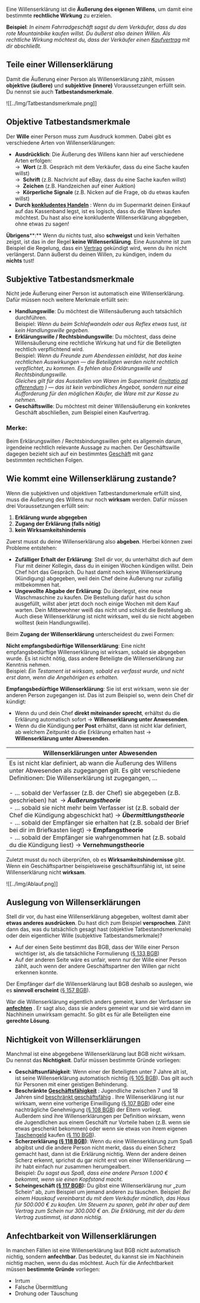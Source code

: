 Eine Willenserklärung ist die **Äußerung des eigenen Willens**, um damit eine bestimmte **rechtliche Wirkung** zu erzielen.

**Beispiel**: _In einem Fahrradgeschäft sagst du dem Verkäufer, dass du das rote Mountainbike kaufen willst. Du äußerst also deinen Willen. Als rechtliche Wirkung möchtest du, dass der Verkäufer einen [Kaufvertrag](https://studyflix.de/wirtschaft/wie-kommt-ein-kaufvertrag-zustande-4491) mit dir abschließt._

## Teile einer Willenserklärung  

Damit die Äußerung einer Person als Willenserklärung zählt, müssen **objektive (äußere)** und **subjektive (innere)** Voraussetzungen erfüllt sein. Du nennst sie auch **Tatbestandsmerkmale**.

![[../Img/Tatbestandsmerkmale.png]]

## **Objektive Tatbestandsmerkmale**

Der **Wille** einer Person muss zum Ausdruck kommen. Dabei gibt es verschiedene Arten von Willenserklärungen:

- **Ausdrücklich**: Die Äußerung des Willens kann hier auf verschiedene Arten erfolgen:  
    →  **Wort** (z.B. Gespräch mit dem Verkäufer, dass du eine Sache kaufen willst)  
    →  **Schrift** (z.B. Nachricht auf eBay, dass du eine Sache kaufen willst)  
    →  **Zeichen** (z.B. Handzeichen auf einer Auktion)  
    →  **Körperliche Signale** (z.B. Nicken auf die Frage, ob du etwas kaufen willst)
- **Durch [konkludentes Handeln](https://studyflix.de/wirtschaft/konkludentes-handeln-5054)** : Wenn du im Supermarkt deinen Einkauf auf das Kassenband legst, ist es logisch, dass du die Waren kaufen möchtest. Du hast also eine konkludente Willenserklärung abgegeben, ohne etwas zu sagen!

**Übrigens****:** Wenn du nichts tust, also **schweigst** und kein Verhalten zeigst, ist das in der Regel **keine Willenserklärung**. Eine Ausnahme ist zum Beispiel die Regelung, dass ein [Vertrag](https://studyflix.de/wirtschaft/vertragsarten-4479) gekündigt wird, wenn du ihn nicht verlängerst. Dann äußerst du deinen Willen, zu kündigen, indem du **nichts** tust!

## **Subjektive Tatbestandsmerkmale**

Nicht jede Äußerung einer Person ist automatisch eine Willenserklärung. Dafür müssen noch weitere Merkmale erfüllt sein:

- **Handlungswille**: Du möchtest die Willensäußerung auch tatsächlich durchführen.  
    Beispiel: _Wenn du beim Schlafwandeln oder aus Reflex etwas tust, ist kein Handlungswille gegeben._
- **Erklärungswille / Rechtsbindungswille**: Du möchtest, dass deine Willensäußerung eine rechtliche Wirkung hat und für die Beteiligten rechtlich verpflichtend wird.  
    Beispiel: _Wenn du Freunde zum Abendessen einlädst, hat das keine rechtlichen Auswirkungen — die Beteiligten werden nicht rechtlich verpflichtet, zu kommen. Es fehlen also Erklärungswille und Rechtsbindungswille.   
    Gleiches gilt für das Ausstellen von Waren im Supermarkt ([invitatio ad offerendum](https://studyflix.de/wirtschaft/invitatio-ad-offerendum-4511) ) — das ist kein verbindliches Angebot, sondern nur eine Aufforderung für den möglichen Käufer, die Ware mit zur Kasse zu nehmen._
- **Geschäftswille**: Du möchtest mit deiner Willensäußerung ein konkretes Geschäft abschließen, zum Beispiel einen Kaufvertrag. 

### **Merke:** 
Beim Erklärungswillen / Rechtsbindungswillen geht es allgemein darum, irgendeine rechtlich relevante Aussage zu machen. Der Geschäftswille dagegen bezieht sich auf ein bestimmtes [Geschäft](https://studyflix.de/wirtschaft/rechtsgeschaefte-4522) mit ganz bestimmten rechtlichen Folgen.

## Wie kommt eine Willenserklärung zustande?

Wenn die subjektiven und objektiven Tatbestandsmerkmale erfüllt sind, muss die Äußerung des Willens nur noch **wirksam** werden. Dafür müssen drei Voraussetzungen erfüllt sein:

1. **Erklärung wurde abgegeben**
2. **Zugang der Erklärung (falls nötig)**
3. **kein Wirksamkeitshindernis**

Zuerst musst du deine Willenserklärung also **abgeben**. Hierbei können zwei Probleme entstehen:

- **Zufälliger Erhalt der Erklärung**: Stell dir vor, du unterhältst dich auf dem Flur mit deiner Kollegin, dass du in einigen Wochen kündigen willst. Dein Chef hört das Gespräch. Du hast damit noch keine Willenserklärung (Kündigung) abgegeben, weil dein Chef deine Äußerung nur zufällig mitbekommen hat.
- **Ungewollte Abgabe der Erklärung**: Du überlegst, eine neue Waschmaschine zu kaufen. Die Bestellung dafür hast du schon ausgefüllt, willst aber jetzt doch noch einige Wochen mit dem Kauf warten. Dein Mitbewohner weiß das nicht und schickt die Bestellung ab. Auch diese Willenserklärung ist nicht wirksam, weil du sie nicht abgeben wolltest (kein Handlungswille).

Beim **Zugang der Willenserklärung** unterscheidest du zwei Formen:

**Nicht empfangsbedürftige Willenserklärung**: Eine nicht empfangsbedürftige Willenserklärung ist wirksam, sobald sie abgegeben wurde. Es ist nicht nötig, dass andere Beteiligte die Willenserklärung zur Kenntnis nehmen.  
Beispiel: _Ein Testament ist wirksam, sobald es verfasst wurde, und nicht erst dann, wenn die Angehörigen es erhalten._

**Empfangsbedürftige Willenserklärung**: Sie ist erst wirksam, wenn sie der anderen Person zugegangen ist. Das ist zum Beispiel so, wenn dein Chef dir kündigt: 

- Wenn du und dein Chef **direkt miteinander sprecht**, erhältst du die Erklärung automatisch sofort → **Willenserklärung unter Anwesenden**.
- Wenn du die Kündigung **per Post** erhältst, dann ist nicht klar definiert, ab welchem Zeitpunkt du die Erklärung erhalten hast → **Willenserklärung unter Abwesenden**.

| Willenserklärungen unter Abwesenden                                                                                                                                                                                                                                                                                                                                                                                                                                                                                                                                                                                                                                    |
| ---------------------------------------------------------------------------------------------------------------------------------------------------------------------------------------------------------------------------------------------------------------------------------------------------------------------------------------------------------------------------------------------------------------------------------------------------------------------------------------------------------------------------------------------------------------------------------------------------------------------------------------------------------------------- |
| Es ist nicht klar definiert, ab wann die Äußerung des Willens unter Abwesenden als zugegangen gilt. Es gibt verschiedene Definitionen: Die Willenserklärung ist zugegangen, … <br><br>- … sobald der Verfasser (z.B. der Chef) sie abgegeben (z.B. geschrieben) hat  → **_Äußerungstheorie_**<br>- … sobald sie nicht mehr beim Verfasser ist (z.B. sobald der Chef die Kündigung abgeschickt hat) → **_Übermittlungstheorie_**<br>- … sobald der Empfänger sie erhalten hat (z.B. sobald der Brief bei dir im Briefkasten liegt) → **Empfangstheorie**<br>- … sobald der Empfänger sie wahrgenommen hat (z.B. sobald du die Kündigung liest) → **Vernehmungstheorie** |

Zuletzt musst du noch überprüfen, ob es **Wirksamkeitshindernisse** gibt. Wenn ein Geschäftspartner beispielsweise geschäftsunfähig ist, ist seine Willenserklärung nicht **wirksam**.

![[../Img/Ablauf.png]]

## Auslegung von Willenserklärungen

Stell dir vor, du hast eine Willenserklärung abgegeben, wolltest damit aber **etwas anderes ausdrücken**. Du hast dich zum Beispiel **versprochen**. Zählt dann das, was du tatsächlich gesagt hast (objektive Tatbestandsmerkmale) oder dein eigentlicher Wille (subjektive Tatbestandsmerkmale)?

- Auf der einen Seite bestimmt das BGB, dass der Wille einer Person wichtiger ist, als die tatsächliche Formulierung ([§ 133 BGB](https://www.gesetze-im-internet.de/bgb/__133.html))
- Auf der anderen Seite wäre es unfair, wenn nur der Wille einer Person zählt, auch wenn der andere Geschäftspartner den Willen gar nicht erkennen konnte.

Der Empfänger darf die Willenserklärung laut BGB deshalb so auslegen, wie es **sinnvoll erscheint** ([§ 157 BGB](https://www.gesetze-im-internet.de/bgb/__157.html)).

War die Willenserklärung eigentlich anders gemeint, kann der Verfasser sie [**anfechten**](https://studyflix.de/wirtschaft/anfechtbarkeit-4497) . Er sagt also, dass sie anders gemeint war und sie wird dann im Nachhinein unwirksam gemacht. So gibt es für alle Beteiligten eine **gerechte Lösung**.

## Nichtigkeit von Willenserklärungen  

Manchmal ist eine abgegebene Willenserklärung laut BGB nicht wirksam. Du nennst das **Nichtigkeit**. Dafür müssen bestimmte Gründe vorliegen:

- **Geschäftsunfähigkeit**: Wenn einer der Beteiligten unter 7 Jahre alt ist, ist seine Willenserklärung automatisch nichtig ([§ 105 BGB](https://www.gesetze-im-internet.de/bgb/__105.html)). Das gilt auch für Personen mit einer geistigen Behinderung.
- **Beschränkte [Geschäftsfähigkeit](https://studyflix.de/wirtschaft/geschaeftsfaehigkeit-4991)** : Jugendliche zwischen 7 und 18 Jahren sind [beschränkt geschäftsfähig](https://studyflix.de/wirtschaft/beschrankt-geschaftsfahig-7161) . Ihre Willenserklärung ist nur wirksam, wenn eine vorherige Einwilligung ([§ 107 BGB](https://www.gesetze-im-internet.de/bgb/__107.html)) oder eine nachträgliche Genehmigung ([§ 108 BGB](https://www.gesetze-im-internet.de/bgb/__108.html)) der Eltern vorliegt.  
    Außerdem sind ihre Willenserklärungen per Definition wirksam, wenn die Jugendlichen aus einem Geschäft nur Vorteile haben (z.B. wenn sie etwas geschenkt bekommen) oder wenn sie etwas von ihrem eigenen [Taschengeld](https://studyflix.de/wirtschaft/taschengeldparagraph-4993) kaufen ([§ 110 BGB](https://www.gesetze-im-internet.de/bgb/__110.html)).
- **Scherzerklärung ([§ 118 BGB](https://www.gesetze-im-internet.de/bgb/__118.html))**: Wenn du eine Willenserklärung zum Spaß abgibst und die andere Person nicht merkt, dass du einen Scherz gemacht hast, dann ist die Erklärung nichtig. Wenn der andere deinen Scherz erkennt, sprichst du gar nicht erst von einer Willenserklärung — ihr habt einfach nur zusammen herumgealbert.  
    Beispiel: _Du sagst aus Spaß, dass eine andere Person 1.000 € bekommt, wenn sie einen Kopfstand macht._
- **Scheingeschäft ([§ 117 BGB](https://www.gesetze-im-internet.de/bgb/__117.html)):** Du gibst eine Willenserklärung nur „zum Schein“ ab, zum Beispiel um jemand anderen zu täuschen. Beispiel: _Bei einem Hauskauf vereinbarst du mit dem Verkäufer mündlich, das Haus für 500.000 € zu kaufen. Um Steuern zu sparen, gebt ihr aber auf dem Vertrag zum Schein nur 300.000 € an. Die Erklärung, mit der du dem Vertrag zustimmst, ist dann nichtig._


## Anfechtbarkeit von Willenserklärungen

In manchen Fällen ist eine Willenserklärung laut BGB nicht automatisch nichtig, sondern **anfechtbar**. Das bedeutet, du kannst sie im Nachhinein nichtig machen, wenn du das möchtest. Auch für die Anfechtbarkeit müssen **bestimmte Gründe** vorliegen:

- Irrtum 
- Falsche Übermittlung
- Drohung oder Täuschung